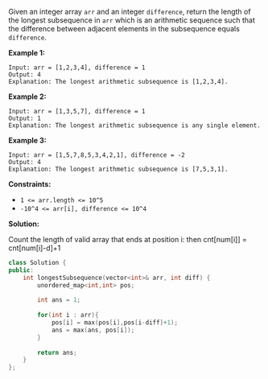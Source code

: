 Given an integer array `arr` and an integer `difference`, return the length of the longest subsequence in `arr` which is an arithmetic sequence such that the difference between adjacent elements in the subsequence equals `difference`.

 

**Example 1:**

```
Input: arr = [1,2,3,4], difference = 1
Output: 4
Explanation: The longest arithmetic subsequence is [1,2,3,4].
```

**Example 2:**

```
Input: arr = [1,3,5,7], difference = 1
Output: 1
Explanation: The longest arithmetic subsequence is any single element.
```

**Example 3:**

```
Input: arr = [1,5,7,8,5,3,4,2,1], difference = -2
Output: 4
Explanation: The longest arithmetic subsequence is [7,5,3,1].
```

 

**Constraints:**

- `1 <= arr.length <= 10^5`
- `-10^4 <= arr[i], difference <= 10^4`



**Solution:**

Count the length of valid array that ends at position i: then cnt[num[i]] = cnt[num[i]-d]+1

```c++
class Solution {
public:
    int longestSubsequence(vector<int>& arr, int diff) {
        unordered_map<int,int> pos;
        
        int ans = 1;
        
        for(int i : arr){
            pos[i] = max(pos[i],pos[i-diff]+1);
            ans = max(ans, pos[i]); 
        }
        
        return ans;
    }
};
```

